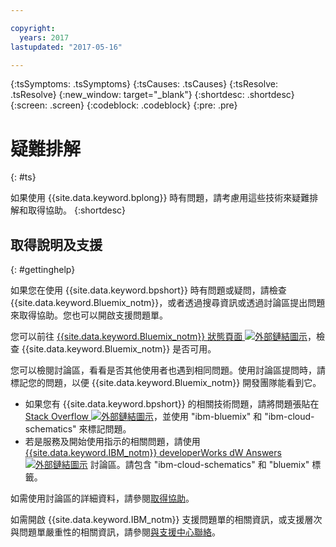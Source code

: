 ```yaml
---

copyright:
  years: 2017
lastupdated: "2017-05-16"

---
```


{:tsSymptoms: .tsSymptoms}
{:tsCauses: .tsCauses}
{:tsResolve: .tsResolve}
{:new_window: target="_blank"}
{:shortdesc: .shortdesc}
{:screen: .screen}
{:codeblock: .codeblock}
{:pre: .pre}

# 疑難排解
{: #ts}

如果使用 {{site.data.keyword.bplong}} 時有問題，請考慮用這些技術來疑難排解和取得協助。
{:shortdesc}


## 取得說明及支援
{: #gettinghelp}

如果您在使用 {{site.data.keyword.bpshort}} 時有問題或疑問，請檢查 {{site.data.keyword.Bluemix_notm}}，或者透過搜尋資訊或透過討論區提出問題來取得協助。您也可以開啟支援問題單。

您可以前往 <a href="https://developer.ibm.com/bluemix/support/#status" target="_blank">{{site.data.keyword.Bluemix_notm}} 狀態頁面 <img src="../../icons/launch-glyph.svg" alt="外部鏈結圖示"></a>，檢查 {{site.data.keyword.Bluemix_notm}} 是否可用。

您可以檢閱討論區，看看是否其他使用者也遇到相同問題。使用討論區提問時，請標記您的問題，以便 {{site.data.keyword.Bluemix_notm}} 開發團隊能看到它。
  * 如果您有 {{site.data.keyword.bpshort}} 的相關技術問題，請將問題張貼在 <a href="http://stackoverflow.com/search?q=ibm-cloud-schematics+ibm-bluemix" target="_blank">Stack Overflow <img src="../../icons/launch-glyph.svg" alt="外部鏈結圖示"></a>，並使用 "ibm-bluemix" 和 "ibm-cloud-schematics" 來標記問題。
  * 若是服務及開始使用指示的相關問題，請使用 <a href="https://developer.ibm.com/answers/topics/ibm-cloud-schematics/?smartspace=bluemix" target="_blank">{{site.data.keyword.IBM_notm}} developerWorks dW Answers <img src="../../icons/launch-glyph.svg" alt="外部鏈結圖示"></a> 討論區。請包含 "ibm-cloud-schematics" 和 "bluemix" 標籤。

如需使用討論區的詳細資料，請參閱[取得協助](https://www.{DomainName}/docs/support/index.html#getting-help)。

如需開啟 {{site.data.keyword.IBM_notm}} 支援問題單的相關資訊，或支援層次與問題單嚴重性的相關資訊，請參閱[與支援中心聯絡](/docs/support/index.html#contacting-support)。
